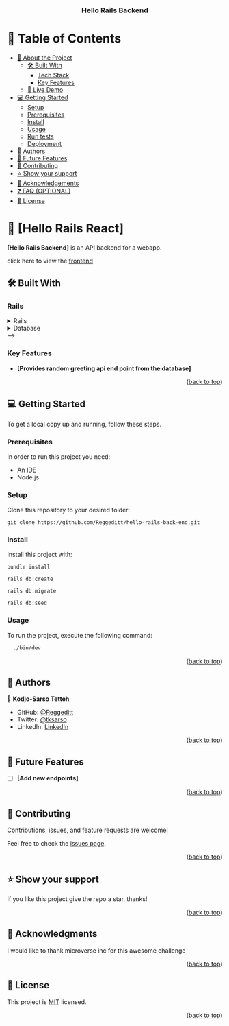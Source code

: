 <a name="readme-top"></a>

<div align="center">
  <h3><b>Hello Rails Backend</b></h3>
</div>

<!-- TABLE OF CONTENTS -->

# 📗 Table of Contents

- [📖 About the Project](#about-project)
  - [🛠 Built With](#built-with)
    - [Tech Stack](#tech-stack)
    - [Key Features](#key-features)
  - [🚀 Live Demo](#live-demo)
- [💻 Getting Started](#getting-started)
  - [Setup](#setup)
  - [Prerequisites](#prerequisites)
  - [Install](#install)
  - [Usage](#usage)
  - [Run tests](#run-tests)
  - [Deployment](#triangular_flag_on_post-deployment)
- [👥 Authors](#authors)
- [🔭 Future Features](#future-features)
- [🤝 Contributing](#contributing)
- [⭐️ Show your support](#support)
- [🙏 Acknowledgements](#acknowledgements)
- [❓ FAQ (OPTIONAL)](#faq)
- [📝 License](#license)

<!-- PROJECT DESCRIPTION -->

# 📖 [Hello Rails React] <a name="about-project"></a>

**[Hello Rails Backend]** is an API backend for a webapp.

click here to view the [frontend](https://github.com/Reggeditt/hello-react-frontend)
## 🛠 Built With <a name="built-with"></a>

### Rails <a name="tech-stack"></a>

<details>
  <summary>Rails</summary>
  <ul>
    <li><a href="https://rails.org/">Rails</a></li>
  </ul>
</details>

<details>
<summary>Database</summary>
  <ul>
    <li><a href="https://www.postgresql.org/">PostgreSQL</a></li>
  </ul>
</details> -->

<!-- Features -->

### Key Features <a name="key-features"></a>

- **[Provides random greeting api end point from the database]**

<p align="right">(<a href="#readme-top">back to top</a>)</p>

<!-- LIVE DEMO -->

<!-- GETTING STARTED -->

## 💻 Getting Started <a name="getting-started"></a>

To get a local copy up and running, follow these steps.

### Prerequisites

In order to run this project you need:
- An IDE
- Node.js
### Setup

Clone this repository to your desired folder:
```
git clone https://github.com/Reggeditt/hello-rails-back-end.git
```
### Install

Install this project with:
```
bundle install

rails db:create

rails db:migrate

rails db:seed

```
### Usage

To run the project, execute the following command:

```bash
  ./bin/dev
```


<p align="right">(<a href="#readme-top">back to top</a>)</p>

<!-- AUTHORS -->

## 👥 Authors <a name="authors"></a>

👤 **Kodjo-Sarso Tetteh**

- GitHub: [@Reggeditt](https://github.com/Reggeditt)
- Twitter: [@tksarso](https://twitter.com/tksarso)
- LinkedIn: [LinkedIn](https://www.linkedin.com/in/tetteh-kodjo-sarso-888989125/)

<p align="right">(<a href="#readme-top">back to top</a>)</p>

<!-- FUTURE FEATURES -->

## 🔭 Future Features <a name="future-features"></a>

- [ ] **[Add new endpoints]**
<!-- - [ ] **[new_feature_2]** -->
<!-- - [ ] **[new_feature_3]** -->

<p align="right">(<a href="#readme-top">back to top</a>)</p>

<!-- CONTRIBUTING -->

## 🤝 Contributing <a name="contributing"></a>

Contributions, issues, and feature requests are welcome!

Feel free to check the [issues page](https://github.com/Reggeditt/hello-rails-react/issues/).

<p align="right">(<a href="#readme-top">back to top</a>)</p>

<!-- SUPPORT -->

## ⭐️ Show your support <a name="support"></a>

If you like this project give the repo a star. thanks!

<p align="right">(<a href="#readme-top">back to top</a>)</p>

<!-- ACKNOWLEDGEMENTS -->

## 🙏 Acknowledgments <a name="acknowledgements"></a>

I would like to thank microverse inc for this awesome challenge

<p align="right">(<a href="#readme-top">back to top</a>)</p>

<!-- ## ❓ FAQ (OPTIONAL) <a name="faq"></a>

- **[Question_1]**

  - [Answer_1]

- **[Question_2]**

  - [Answer_2]

<p align="right">(<a href="#readme-top">back to top</a>)</p>
 -->
<!-- LICENSE -->

## 📝 License <a name="license"></a>

This project is [MIT](./LICENSE.md) licensed.

<p align="right">(<a href="#readme-top">back to top</a>)</p>
